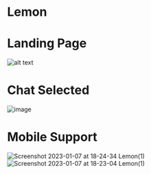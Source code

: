 # Lemon


# Landing Page
![alt text](![image](https://user-images.githubusercontent.com/76745298/214015177-6c77c132-5ec8-4e3a-82c0-bf8df17ded6a.png))

# Chat Selected
![image](![image](https://user-images.githubusercontent.com/76745298/214015369-8d092350-7075-4bb5-815f-3ac44da29bee.png))


# Mobile Support 

 
![Screenshot 2023-01-07 at 18-24-34 Lemon(1)](![image](https://user-images.githubusercontent.com/76745298/214015535-f7bc0ee2-a6b7-4f32-8748-0c1700bdaac1.png))
![Screenshot 2023-01-07 at 18-23-04 Lemon(1)](![image](https://user-images.githubusercontent.com/76745298/214015650-fdf379f1-0890-4700-9abb-c73b82ed85c0.png))
